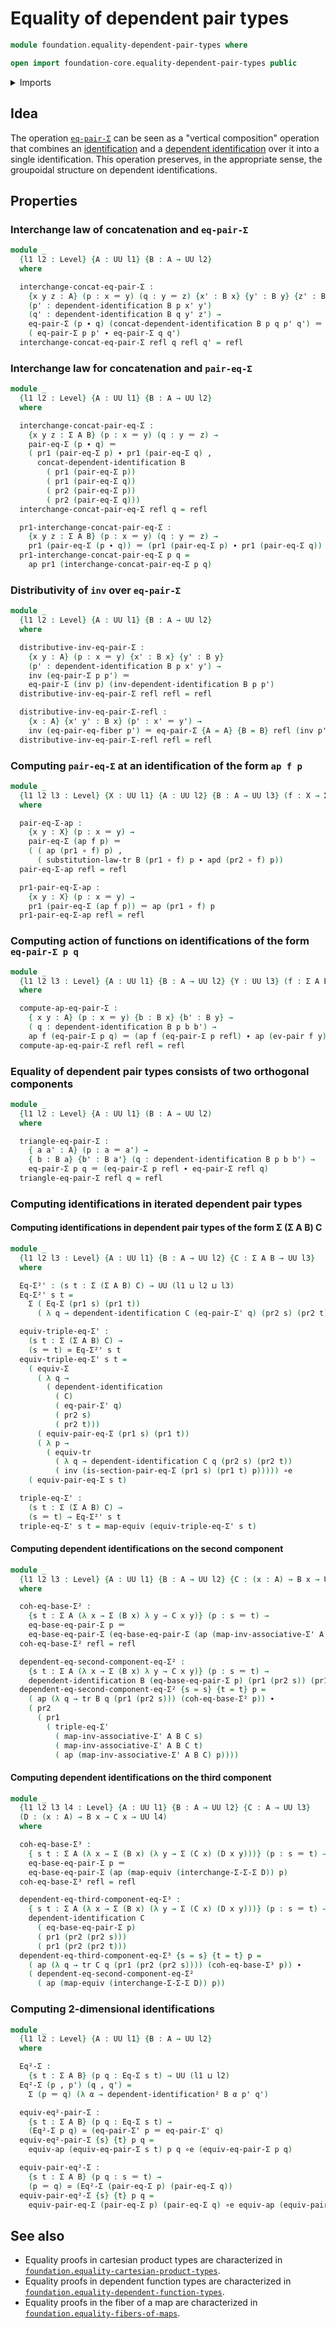 # Equality of dependent pair types

```agda
module foundation.equality-dependent-pair-types where

open import foundation-core.equality-dependent-pair-types public
```

<details><summary>Imports</summary>

```agda
open import foundation.action-on-identifications-dependent-functions
open import foundation.action-on-identifications-functions
open import foundation.dependent-identifications
open import foundation.dependent-pair-types
open import foundation.embeddings
open import foundation.equivalences
open import foundation.transport-along-identifications
open import foundation.type-arithmetic-dependent-pair-types
open import foundation.universe-levels

open import foundation-core.equivalences
open import foundation-core.function-types
open import foundation-core.functoriality-dependent-pair-types
open import foundation.identity-types
```

</details>

## Idea

The operation [`eq-pair-Σ`](foundation-core.equality-dependent-pair-types.md)
can be seen as a "vertical composition" operation that combines an
[identification](foundation-core.identity-types.md) and a
[dependent identification](foundation.dependent-identifications.md) over it into
a single identification. This operation preserves, in the appropriate sense, the
groupoidal structure on dependent identifications.

## Properties

### Interchange law of concatenation and `eq-pair-Σ`

```agda
module _
  {l1 l2 : Level} {A : UU l1} {B : A → UU l2}
  where

  interchange-concat-eq-pair-Σ :
    {x y z : A} (p : x ＝ y) (q : y ＝ z) {x' : B x} {y' : B y} {z' : B z} →
    (p' : dependent-identification B p x' y')
    (q' : dependent-identification B q y' z') →
    eq-pair-Σ (p ∙ q) (concat-dependent-identification B p q p' q') ＝
    ( eq-pair-Σ p p' ∙ eq-pair-Σ q q')
  interchange-concat-eq-pair-Σ refl q refl q' = refl
```

### Interchange law for concatenation and `pair-eq-Σ`

```agda
module _
  {l1 l2 : Level} {A : UU l1} {B : A → UU l2}
  where

  interchange-concat-pair-eq-Σ :
    {x y z : Σ A B} (p : x ＝ y) (q : y ＝ z) →
    pair-eq-Σ (p ∙ q) ＝
    ( pr1 (pair-eq-Σ p) ∙ pr1 (pair-eq-Σ q) ,
      concat-dependent-identification B
        ( pr1 (pair-eq-Σ p))
        ( pr1 (pair-eq-Σ q))
        ( pr2 (pair-eq-Σ p))
        ( pr2 (pair-eq-Σ q)))
  interchange-concat-pair-eq-Σ refl q = refl

  pr1-interchange-concat-pair-eq-Σ :
    {x y z : Σ A B} (p : x ＝ y) (q : y ＝ z) →
    pr1 (pair-eq-Σ (p ∙ q)) ＝ (pr1 (pair-eq-Σ p) ∙ pr1 (pair-eq-Σ q))
  pr1-interchange-concat-pair-eq-Σ p q =
    ap pr1 (interchange-concat-pair-eq-Σ p q)
```

### Distributivity of `inv` over `eq-pair-Σ`

```agda
module _
  {l1 l2 : Level} {A : UU l1} {B : A → UU l2}
  where

  distributive-inv-eq-pair-Σ :
    {x y : A} (p : x ＝ y) {x' : B x} {y' : B y}
    (p' : dependent-identification B p x' y') →
    inv (eq-pair-Σ p p') ＝
    eq-pair-Σ (inv p) (inv-dependent-identification B p p')
  distributive-inv-eq-pair-Σ refl refl = refl

  distributive-inv-eq-pair-Σ-refl :
    {x : A} {x' y' : B x} (p' : x' ＝ y') →
    inv (eq-pair-eq-fiber p') ＝ eq-pair-Σ {A = A} {B = B} refl (inv p')
  distributive-inv-eq-pair-Σ-refl refl = refl
```

### Computing `pair-eq-Σ` at an identification of the form `ap f p`

```agda
module _
  {l1 l2 l3 : Level} {X : UU l1} {A : UU l2} {B : A → UU l3} (f : X → Σ A B)
  where

  pair-eq-Σ-ap :
    {x y : X} (p : x ＝ y) →
    pair-eq-Σ (ap f p) ＝
    ( ( ap (pr1 ∘ f) p) ,
      ( substitution-law-tr B (pr1 ∘ f) p ∙ apd (pr2 ∘ f) p))
  pair-eq-Σ-ap refl = refl

  pr1-pair-eq-Σ-ap :
    {x y : X} (p : x ＝ y) →
    pr1 (pair-eq-Σ (ap f p)) ＝ ap (pr1 ∘ f) p
  pr1-pair-eq-Σ-ap refl = refl
```

### Computing action of functions on identifications of the form `eq-pair-Σ p q`

```agda
module _
  {l1 l2 l3 : Level} {A : UU l1} {B : A → UU l2} {Y : UU l3} (f : Σ A B → Y)
  where

  compute-ap-eq-pair-Σ :
    { x y : A} (p : x ＝ y) {b : B x} {b' : B y} →
    ( q : dependent-identification B p b b') →
    ap f (eq-pair-Σ p q) ＝ (ap f (eq-pair-Σ p refl) ∙ ap (ev-pair f y) q)
  compute-ap-eq-pair-Σ refl refl = refl
```

### Equality of dependent pair types consists of two orthogonal components

```agda
module _
  {l1 l2 : Level} {A : UU l1} (B : A → UU l2)
  where

  triangle-eq-pair-Σ :
    { a a' : A} (p : a ＝ a') →
    { b : B a} {b' : B a'} (q : dependent-identification B p b b') →
    eq-pair-Σ p q ＝ (eq-pair-Σ p refl ∙ eq-pair-Σ refl q)
  triangle-eq-pair-Σ refl q = refl
```

### Computing identifications in iterated dependent pair types

#### Computing identifications in dependent pair types of the form Σ (Σ A B) C

```agda
module _
  {l1 l2 l3 : Level} {A : UU l1} {B : A → UU l2} {C : Σ A B → UU l3}
  where

  Eq-Σ²' : (s t : Σ (Σ A B) C) → UU (l1 ⊔ l2 ⊔ l3)
  Eq-Σ²' s t =
    Σ ( Eq-Σ (pr1 s) (pr1 t))
      ( λ q → dependent-identification C (eq-pair-Σ' q) (pr2 s) (pr2 t))

  equiv-triple-eq-Σ' :
    (s t : Σ (Σ A B) C) →
    (s ＝ t) ≃ Eq-Σ²' s t
  equiv-triple-eq-Σ' s t =
    ( equiv-Σ
      ( λ q →
        ( dependent-identification
          ( C)
          ( eq-pair-Σ' q)
          ( pr2 s)
          ( pr2 t)))
      ( equiv-pair-eq-Σ (pr1 s) (pr1 t))
      ( λ p →
        ( equiv-tr
          ( λ q → dependent-identification C q (pr2 s) (pr2 t))
          ( inv (is-section-pair-eq-Σ (pr1 s) (pr1 t) p))))) ∘e
    ( equiv-pair-eq-Σ s t)

  triple-eq-Σ' :
    (s t : Σ (Σ A B) C) →
    (s ＝ t) → Eq-Σ²' s t
  triple-eq-Σ' s t = map-equiv (equiv-triple-eq-Σ' s t)
```

#### Computing dependent identifications on the second component

```agda
module _
  {l1 l2 l3 : Level} {A : UU l1} {B : A → UU l2} {C : (x : A) → B x → UU l3}
  where

  coh-eq-base-Σ² :
    {s t : Σ A (λ x → Σ (B x) λ y → C x y)} (p : s ＝ t) →
    eq-base-eq-pair-Σ p ＝
    eq-base-eq-pair-Σ (eq-base-eq-pair-Σ (ap (map-inv-associative-Σ' A B C) p))
  coh-eq-base-Σ² refl = refl

  dependent-eq-second-component-eq-Σ² :
    {s t : Σ A (λ x → Σ (B x) λ y → C x y)} (p : s ＝ t) →
    dependent-identification B (eq-base-eq-pair-Σ p) (pr1 (pr2 s)) (pr1 (pr2 t))
  dependent-eq-second-component-eq-Σ² {s = s} {t = t} p =
    ( ap (λ q → tr B q (pr1 (pr2 s))) (coh-eq-base-Σ² p)) ∙
    ( pr2
      ( pr1
        ( triple-eq-Σ'
          ( map-inv-associative-Σ' A B C s)
          ( map-inv-associative-Σ' A B C t)
          ( ap (map-inv-associative-Σ' A B C) p))))
```

#### Computing dependent identifications on the third component

```agda
module _
  {l1 l2 l3 l4 : Level} {A : UU l1} {B : A → UU l2} {C : A → UU l3}
  (D : (x : A) → B x → C x → UU l4)
  where

  coh-eq-base-Σ³ :
    { s t : Σ A (λ x → Σ (B x) (λ y → Σ (C x) (D x y)))} (p : s ＝ t) →
    eq-base-eq-pair-Σ p ＝
    eq-base-eq-pair-Σ (ap (map-equiv (interchange-Σ-Σ-Σ D)) p)
  coh-eq-base-Σ³ refl = refl

  dependent-eq-third-component-eq-Σ³ :
    { s t : Σ A (λ x → Σ (B x) (λ y → Σ (C x) (D x y)))} (p : s ＝ t) →
    dependent-identification C
      ( eq-base-eq-pair-Σ p)
      ( pr1 (pr2 (pr2 s)))
      ( pr1 (pr2 (pr2 t)))
  dependent-eq-third-component-eq-Σ³ {s = s} {t = t} p =
    ( ap (λ q → tr C q (pr1 (pr2 (pr2 s)))) (coh-eq-base-Σ³ p)) ∙
    ( dependent-eq-second-component-eq-Σ²
      ( ap (map-equiv (interchange-Σ-Σ-Σ D)) p))
```


### Computing 2-dimensional identifications

```agda
module _
  {l1 l2 : Level} {A : UU l1} {B : A → UU l2}
  where

  Eq²-Σ :
    {s t : Σ A B} (p q : Eq-Σ s t) → UU (l1 ⊔ l2)
  Eq²-Σ (p , p') (q , q') =
    Σ (p ＝ q) (λ α → dependent-identification² B α p' q')

  equiv-eq²-pair-Σ :
    {s t : Σ A B} (p q : Eq-Σ s t) →
    (Eq²-Σ p q) ≃ (eq-pair-Σ' p ＝ eq-pair-Σ' q)
  equiv-eq²-pair-Σ {s} {t} p q =
    equiv-ap (equiv-eq-pair-Σ s t) p q ∘e (equiv-eq-pair-Σ p q)

  equiv-pair-eq²-Σ :
    {s t : Σ A B} (p q : s ＝ t) →
    (p ＝ q) ≃ (Eq²-Σ (pair-eq-Σ p) (pair-eq-Σ q))
  equiv-pair-eq²-Σ {s} {t} p q =
    equiv-pair-eq-Σ (pair-eq-Σ p) (pair-eq-Σ q) ∘e equiv-ap (equiv-pair-eq-Σ s t) p q
```

## See also

- Equality proofs in cartesian product types are characterized in
  [`foundation.equality-cartesian-product-types`](foundation.equality-cartesian-product-types.md).
- Equality proofs in dependent function types are characterized in
  [`foundation.equality-dependent-function-types`](foundation.equality-dependent-function-types.md).
- Equality proofs in the fiber of a map are characterized in
  [`foundation.equality-fibers-of-maps`](foundation.equality-fibers-of-maps.md).
